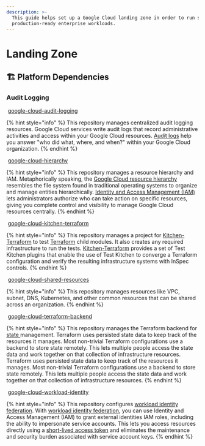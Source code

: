 ```yaml
---
description: >-
  This guide helps set up a Google Cloud landing zone in order to run scalable,
  production-ready enterprise workloads.
---
```


# Landing Zone

## 🏗️ Platform Dependencies

### Audit Logging

<img src="../../../.gitbook/assets/github-white-transparent.png" alt="" data-size="line"> [google-cloud-audit-logging](https://github.com/osinfra-io/google-cloud-audit-logging)

{% hint style="info" %}
This repository manages centralized audit logging resources. Google Cloud services write audit logs that record administrative activities and access within your Google Cloud resources. [Audit logs](https://cloud.google.com/logging/docs/audit) help you answer "who did what, where, and when?" within your Google Cloud organization.
{% endhint %}

<img src="../../../.gitbook/assets/github-white-transparent.png" alt="" data-size="line"> [google-cloud-hierarchy](https://github.com/osinfra-io/google-cloud-hierarchy)

{% hint style="info" %}
This repository manages a resource hierarchy and IAM. Metaphorically speaking, the [Google Cloud resource hierarchy](https://cloud.google.com/resource-manager/docs/cloud-platform-resource-hierarchy) resembles the file system found in traditional operating systems to organize and manage entities hierarchically. [Identity and Access Management (IAM)](https://cloud.google.com/iam) lets administrators authorize who can take action on specific resources, giving you complete control and visibility to manage Google Cloud resources centrally.
{% endhint %}

<img src="../../../.gitbook/assets/github-white-transparent.png" alt="" data-size="line"> [google-cloud-kitchen-terraform](https://github.com/osinfra-io/google-cloud-kitchen-terraform)

{% hint style="info" %}
This repository manages a project for [Kitchen-Terraform](https://newcontext-oss.github.io/kitchen-terraform/) to test [Terraform](https://www.terraform.io/) child modules. It also creates any required infrastructure to run the tests. [Kitchen-Terraform](https://newcontext-oss.github.io/kitchen-terraform/) provides a set of Test Kitchen plugins that enable the use of Test Kitchen to converge a Terraform configuration and verify the resulting infrastructure systems with InSpec controls.
{% endhint %}

<img src="../../../.gitbook/assets/github-white-transparent.png" alt="" data-size="line"> [google-cloud-shared-resources](https://github.com/osinfra-io/google-cloud-shared-resources)

{% hint style="info" %}
This repository manages resources like VPC, subnet, DNS, Kubernetes, and other common resources that can be shared across an organization.
{% endhint %}

<img src="../../../.gitbook/assets/github-white-transparent.png" alt="" data-size="line"> [google-cloud-terraform-backend](https://github.com/osinfra-io/google-cloud-terraform-backend)

{% hint style="info" %}
This repository manages the Terraform backend for [state ](https://developer.hashicorp.com/terraform/language/state)management. Terraform uses persisted state data to keep track of the resources it manages. Most non-trivial Terraform configurations use a backend to store state remotely. This lets multiple people access the state data and work together on that collection of infrastructure resources. Terraform uses persisted state data to keep track of the resources it manages. Most non-trivial Terraform configurations use a backend to store state remotely. This lets multiple people access the state data and work together on that collection of infrastructure resources.
{% endhint %}

<img src="../../../.gitbook/assets/github-white-transparent.png" alt="" data-size="line"> [google-cloud-workload-identity](https://github.com/osinfra-io/google-cloud-workload-identity)

{% hint style="info" %}
This repository configures [workload identity federation](https://cloud.google.com/iam/docs/workload-identity-federation). With [workload identity federation](https://cloud.google.com/iam/docs/workload-identity-federation), you can use Identity and Access Management (IAM) to grant external identities IAM roles, including the ability to impersonate service accounts. This lets you access resources directly using a [short-lived access token](https://cloud.google.com/iam/docs/create-short-lived-credentials-direct) and eliminates the maintenance and security burden associated with service account keys.
{% endhint %}
